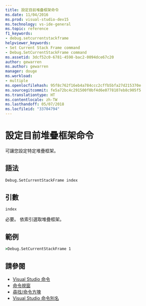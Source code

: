 ```yaml
---
title: 設定目前堆疊框架命令
ms.date: 11/04/2016
ms.prod: visual-studio-dev15
ms.technology: vs-ide-general
ms.topic: reference
f1_keywords:
- debug.setcurrentstackframe
helpviewer_keywords:
- Set Current Stack Frame command
- Debug.SetCurrentStackFrame command
ms.assetid: 3dcf52c0-6781-4598-bac2-0094dce67c20
author: gewarren
ms.author: gewarren
manager: douge
ms.workload:
- multiple
ms.openlocfilehash: 95f8c762f16eb4a784ccc2cffb5bfa27d215370e
ms.sourcegitcommit: fe5a72bc4c291500f0bf4d6e0778107eb8c905f5
ms.translationtype: HT
ms.contentlocale: zh-TW
ms.lasthandoff: 05/07/2018
ms.locfileid: "33704794"
---
```

# <a name="set-current-stack-frame-command"></a>設定目前堆疊框架命令
可讓您設定特定堆疊框架。

## <a name="syntax"></a>語法

```cmd
Debug.SetCurrentStackFrame index
```

## <a name="arguments"></a>引數
 `index`

 必要。 依索引選取堆疊框架。

## <a name="example"></a>範例

```cmd
>Debug.SetCurrentStackFrame 1
```

## <a name="see-also"></a>請參閱

- [Visual Studio 命令](../../ide/reference/visual-studio-commands.md)
- [命令視窗](../../ide/reference/command-window.md)
- [尋找/命令方塊](../../ide/find-command-box.md)
- [Visual Studio 命令別名](../../ide/reference/visual-studio-command-aliases.md)